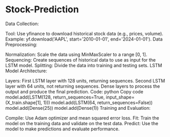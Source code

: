 # Stock-Prediction
Data Collection:

Tool: Use yfinance to download historical stock data (e.g., prices, volume).
Example: yf.download('AAPL', start='2010-01-01', end='2024-01-01').
Data Preprocessing:

Normalization: Scale the data using MinMaxScaler to a range [0, 1].
Sequencing: Create sequences of historical data to use as input for the LSTM model.
Splitting: Divide the data into training and testing sets.
LSTM Model Architecture:

Layers:
First LSTM layer with 128 units, returning sequences.
Second LSTM layer with 64 units, not returning sequences.
Dense layers to process the output and produce the final prediction.
Code:
python
Copy code
model.add(LSTM(128, return_sequences=True, input_shape=(X_train.shape[1], 1)))
model.add(LSTM(64, return_sequences=False))
model.add(Dense(25))
model.add(Dense(1))
Training and Evaluation:

Compile: Use Adam optimizer and mean squared error loss.
Fit: Train the model on the training data and validate on the test data.
Predict: Use the model to make predictions and evaluate performance.

